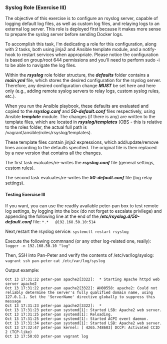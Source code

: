 ### Syslog Role (Exercise III)

The objective of this exercise is to configure an rsyslog server, capable of logging default log files, as well as custom log files, and relaying logs to an external log server. This role is deployed first because it makes more sense to prepare the syslog server before sending Docker logs.

To accomplish this task, I'm dedicating a role for this configuration, along with 2 tasks, both using jinja2 and Ansible template module, and a notify-hook to restart services when appropriate. Please notice the configuration is based on group/root 644 permissions and you'll need to perform sudo -i to be able to navigate the log files.

Within the __*rsyslog*__ role folder structure, the __*defaults*__ folder contains a __*main.yml*__ file, which stores the desired configuration for the rsyslog server. Therefore, any desired configuration change __*MUST*__ be set here and here only (e.g., adding remote syslog servers to relay logs, custom syslog rules, etc.).

When you run the Ansible playbook, these defaults are evaluated and copied to the __*rsyslog.conf*__ and __*50-default.conf*__ files respectively, using Ansible __*template*__ module. The changes (if there is any) are written to the template files, which are located in __*rsyslog/templates*__ (OBS - this is relative to the roles folder, the actual full path is /vagrant/ansible/roles/rsyslog/templates).

These template files contain jinja2 expressions, which add/update/remove lines according to the defaults specified. The original file is then replaced by a new version that contains all the changes.

The first task evaluates/re-writes the __*rsyslog.conf*__ file (general settings, custom rules).

The second task evaluates/re-writes the __*50-default.conf*__ file (log relay settings).

#### Testing Exercise III
If you want, you can use the readily available peter-pan box to test remote log settings, by logging into the box (do not forget to escalate privilege) and appending the following line at the end of the __*/etc/rsyslog.d/50-default.conf*__ file:
`*.*   @192.168.50.10:514 `

Next,restart the rsyslog service:
` systemctl restart rsyslog `

Execute the following commnand (or any other log-related one, really):
` logger -n 192.168.50.10 "log" `

Then, SSH into Pan-Peter and verify the contents of /etc/var/log/syslog:
` vagrant ssh pan-peter `
` cat /etc/var/log/syslog `

Output example:
```
Oct 13 17:31:22 peter-pan apache2[3322]:  * Starting Apache httpd web server apache2
Oct 13 17:31:22 peter-pan apache2[3322]: AH00558: apache2: Could not reliably determine the server's fully qualified domain name, using 127.0.1.1. Set the 'ServerName' directive globally to suppress this message
Oct 13 17:31:23 peter-pan apache2[3322]:  *
Oct 13 17:31:23 peter-pan systemd[1]: Started LSB: Apache2 web server.
Oct 13 17:31:25 peter-pan systemd[1]: Reloading.
Oct 13 17:31:25 peter-pan systemd[1]: Started ACPI event daemon.
Oct 13 17:31:34 peter-pan systemd[1]: Started LSB: Apache2 web server.
Oct 13 17:32:47 peter-pan kernel: [ 4265.748603] DCCP: Activated CCID 2 (TCP-like)
Oct 13 17:50:03 peter-pan vagrant log
```
